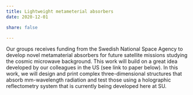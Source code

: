 ```yaml
---
title: Lightweight metameterial absorbers
date: 2020-12-01

share: false

---
```


Our groups receives funding from the Swedish National Space Agency to develop novel metamaterial absorbers for future satellite missions studying the cosmic microwave background. This work will build on a great idea developed by our colleagues in the US (see link to paper below). In this work, we will design and print complex three-dimensional structures that absorb mm-wavelength radiation and test those using a holographic reflectometry system that is currently being developed here at SU.

<!--more-->